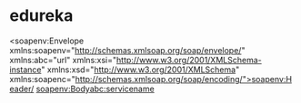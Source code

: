 # edureka

<soapenv:Envelope xmlns:soapenv="http://schemas.xmlsoap.org/soap/envelope/" xmlns:abc="url" xmlns:xsi="http://www.w3.org/2001/XMLSchema-instance" xmlns:xsd="http://www.w3.org/2001/XMLSchema" xmlns:soapenc="http://schemas.xmlsoap.org/soap/encoding/"><soapenv:Header/>
   <soapenv:Body><abc:servicename>
<operation name>
<fields> 

